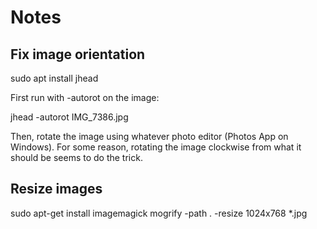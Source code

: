 # Notes

## Fix image orientation

sudo apt install jhead

First run with -autorot on the image:

jhead -autorot IMG_7386.jpg

Then, rotate the image using whatever photo editor (Photos App on Windows). For some reason, rotating the image clockwise from what it should be seems to do the trick.

## Resize images

sudo apt-get install imagemagick 
mogrify -path . -resize 1024x768 *.jpg

